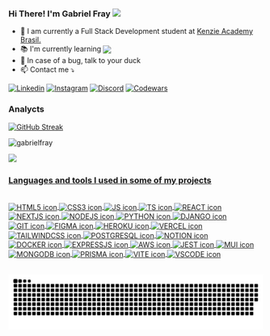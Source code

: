 ### Hi There! I'm Gabriel Fray  <img height="30em" src=https://github.com/TheDudeThatCode/TheDudeThatCode/raw/master/Assets/Hi.gif/>


<ul>
    <li> 🔭  I am currently a Full Stack Development student at <a href="https://kenzie.com.br/?trk_src=g&trk_cmp=15853756022&trk_grp=137371409172&trk_ad=574454391791&trk_kw=kenzie%20academy&utm_term=kenzie%20academy&utm_campaign=INSC-PER-2022-TERMOS-MARCA-SEARCH&utm_source=adwords&utm_medium=ppc&hsa_acc=2166776305&hsa_cam=15853756022&hsa_grp=137371409172&hsa_ad=574454391791&hsa_src=g&hsa_tgt=aud-1371784716651:kwd-392539756225&hsa_kw=kenzie%20academy&hsa_mt=b&hsa_net=adwords&hsa_ver=3&gclid=Cj0KCQjw5ZSWBhCVARIsALERCvzjbrh1GPo7YPjoAgLAA75UcAP-YlGq8eeDyMdHR0o4OcRkNfRK-cYaArTsEALw_wcB">Kenzie Academy Brasil.</a></li>
    <li> 📚 I'm currently learning <img align="center" src="https://img.shields.io/badge/Python-14354C?style=for-the-badge&logo=python&logoColor=white" /> </li>
    <li> 🦆 In case of a bug, talk to your duck </li>
    <li> 📫 Contact me ⤵️ </li>
</ul>


  [![Linkedin](https://img.shields.io/badge/LinkedIn-0077B5?style=for-the-badge&logo=linkedin&logoColor=white)](https://www.linkedin.com/in/gabrielfray/)
  [![Instagram](https://img.shields.io/badge/Instagram-E4405F?style=for-the-badge&logo=instagram&logoColor=white)](https://instagram.com/gabrielfray_dev)
  [![Discord](https://img.shields.io/badge/Discord-7289DA?style=for-the-badge&logo=discord&logoColor=white)](https://discord.com/users/330007901718577153)
  [![Codewars](https://img.shields.io/badge/Codewars-B1361E?style=for-the-badge&logo=Codewars&logoColor=white)](https://www.codewars.com/users/Gabriel%20Fray)

  
 ### Analycts

  [![GitHub Streak](http://github-readme-streak-stats.herokuapp.com?user=gabrielfray&theme=dark&date_format=M%20j%5B%2C%20Y%5D)](https://git.io/streak-stats)

  <p><img height="198em" src="https://github-readme-stats.vercel.app/api/top-langs?username=gabrielfray&show_icons=true&locale=en&layout=compact&theme=dark" alt="gabrielfray" /></p>
 
  <a href="https://github.com/GabrielFray">
  <img height="195em" src="https://github-readme-stats.vercel.app/api?username=gabrielfray&show_icons=true&theme=dark&include_all_commits=true&count_private=true"/>
  
  
### Languages and tools I used in some of my projects

<div style="display: inline_block">
<br/>
    <img align="center" alt="HTML5 icon" src="https://skillicons.dev/icons?i=html">
    <img align="center" alt="CSS3 icon" src="https://skillicons.dev/icons?i=css">
    <img align="center" alt="JS icon" src="https://skillicons.dev/icons?i=js">
    <img align="center" alt="TS icon" src="https://skillicons.dev/icons?i=ts">
    <img align="center" alt="REACT icon" src="https://skillicons.dev/icons?i=react">
    <img align="center" alt="NEXTJS icon" src="https://skillicons.dev/icons?i=nextjs">
    <img align="center" alt="NODEJS icon" src="https://skillicons.dev/icons?i=nodejs">
    <img align="center" alt="PYTHON icon" src="https://skillicons.dev/icons?i=py">
    <img align="center" alt="DJANGO icon" src="https://skillicons.dev/icons?i=django">
    <img align="center" alt="GIT icon" src="https://skillicons.dev/icons?i=git">
    <img align="center" alt="FIGMA icon" src="https://skillicons.dev/icons?i=figma">
    <img align="center" alt="HEROKU icon" src="https://skillicons.dev/icons?i=heroku">
    <img align="center" alt="VERCEL icon" src="https://skillicons.dev/icons?i=vercel">
    <img align="center" alt="TAILWINDCSS icon" src="https://skillicons.dev/icons?i=tailwind">
    <img align="center" alt="POSTGRESQL icon" src="https://skillicons.dev/icons?i=postgres">
    <img align="center" alt="NOTION icon" src="https://skillicons.dev/icons?i=notion">
    <img align="center" alt="DOCKER icon" src="https://skillicons.dev/icons?i=docker">
    <img align="center" alt="EXPRESSJS icon" src="https://skillicons.dev/icons?i=express">
    <img align="center" alt="AWS icon" src="https://skillicons.dev/icons?i=aws">
    <img align="center" alt="JEST icon" src="https://skillicons.dev/icons?i=jest">
    <img align="center" alt="MUI icon" src="https://skillicons.dev/icons?i=materialui">
    <img align="center" alt="MONGODB icon" src="https://skillicons.dev/icons?i=mongodb">
    <img align="center" alt="PRISMA icon" src="https://skillicons.dev/icons?i=prisma">
    <img align="center" alt="VITE icon" src="https://skillicons.dev/icons?i=vite">
    <img align="center" alt="VSCODE icon" src="https://skillicons.dev/icons?i=vscode">
</div><br/>
  
 <div align="center">

  ![Snake animation](https://github.com/GabrielFray/gabrielfray/blob/output/github-contribution-grid-snake.svg)

 </div>

 
 
